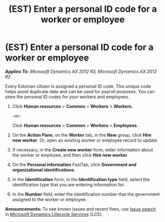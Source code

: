 ﻿---
title: (EST) Enter a personal ID code for a worker or employee
TOCTitle: (EST) Enter a personal ID code for a worker or employee
ms:assetid: 19e0db7e-f72c-4711-a5d7-f67f4a147c1a
ms:mtpsurl: https://technet.microsoft.com/en-us/library/JJ710811(v=AX.60)
ms:contentKeyID: 49385208
ms.date: 04/18/2014
mtps_version: v=AX.60
---

# (EST) Enter a personal ID code for a worker or employee 


_**Applies To:** Microsoft Dynamics AX 2012 R3, Microsoft Dynamics AX 2012 R2_

Every Estonian citizen is assigned a personal ID code. This unique code helps avoid duplicate data and can be used for payroll purposes. You can store the personal ID codes for your workers and employees.

1.  Click **Human resources** \> **Common** \> **Workers** \> **Workers**.
    
    –or–
    
    Click **Human resources** \> **Common** \> **Workers** \> **Employees**.

2.  On the **Action Pane**, on the **Worker** tab, in the **New** group, click **Hire new worker**. Or, open an existing worker or employee record to update.

3.  If necessary, in the **Create new worker** form, enter information about the worker or employee, and then click **Hire new worker**.

4.  On the **Personal information** FastTab, click **Government and organizational identifications**.

5.  In the **Identification** form, in the **Identification type** field, select the identification type that you are entering information for.

6.  In the **Number** field, enter the identification number that the government assigned to the worker or employee.

  
**Announcements:** To see known issues and recent fixes, use [Issue search](http://go.microsoft.com/fwlink/?linkid=389258) in [Microsoft Dynamics Lifecycle Services](http://go.microsoft.com/fwlink/?linkid=306505) (LCS).

